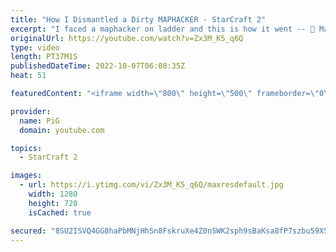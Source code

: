 ```yaml
---
title: "How I Dismantled a Dirty MAPHACKER - StarCraft 2"
excerpt: "I faced a maphacker on ladder and this is how it went -- 🐷 Main Channel: https://www.youtube.com/user/PiGstarcraft 🐷 Second Channel for Learning StarCraft 2: https://www.youtube.com/c/PiGRandom -- 🐷 Watch live at https://www.twitch.tv/x5_pig 🐷 Support PiG: https://www.patreon.com/PiGSC2 🐷 PiG’s"
originalUrl: https://youtube.com/watch?v=Zx3M_K5_q6Q
type: video
length: PT37M1S
publishedDateTime: 2022-10-07T06:08:35Z
heat: 51

featuredContent: "<iframe width=\"800\" height=\"500\" frameborder=\"0\" src=\"https://www.youtube.com/embed/Zx3M_K5_q6Q\" allow=\"accelerometer; autoplay; encrypted-media; gyroscope; picture-in-picture\" allowfullscreen></iframe>"

provider:
  name: PiG
  domain: youtube.com

topics:
  - StarCraft 2

images:
  - url: https://i.ytimg.com/vi/Zx3M_K5_q6Q/maxresdefault.jpg
    width: 1280
    height: 720
    isCached: true

secured: "8SU2ISVQ4GG8haPbMNjHhSn8FskruXe4Z0nSWK2sph9sBaKsa8fP7szbu59XSV+CwuVbi1RTXXCbe+mOtL0Gkk7MbLbQmwfykePv6xEtuinJGzMSV8E7x+3vC5TSOHbgdI3YgULin2yC0UpWZa++bBMX2UaMBV0gJxNaD8eCOCP8Jy9dzJOHY19fDrTMBCG5iGUZtWYfERLs6Zl2o+H+YRTiP9X+L08/oqykjjHY5r5mfofsy+KXD/JRasSJHZbBnhOEdbJzZA4PtPN30K/XHVzHriooHP41j6Nw0/AZnIv2064DOP6VV54MfNnr+QzY3VrntzeLHz8knlIpF7lXZ/LQ6bNwnkO3/8A5yrpYLOAm4rOjSasWOlFCjtHR51QQ1AOaCTcTiayRi+Xf1vUAcoVoDvJfMDbUJegk6cKuD1E=;aPEcz/HuuNaSJm7UreJVHg=="
---
```


